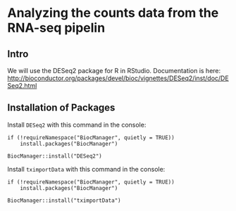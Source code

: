 # Analyzing the counts data from the RNA-seq pipelin
## Intro
We will use the DESeq2 package for R in RStudio. Documentation is here:
http://bioconductor.org/packages/devel/bioc/vignettes/DESeq2/inst/doc/DESeq2.html

## Installation of Packages
Install `DESeq2` with this command in the console:
```
if (!requireNamespace("BiocManager", quietly = TRUE))
    install.packages("BiocManager")

BiocManager::install("DESeq2")
```
Install `tximportData` with this command in the console:
```
if (!requireNamespace("BiocManager", quietly = TRUE))
    install.packages("BiocManager")

BiocManager::install("tximportData")
```

